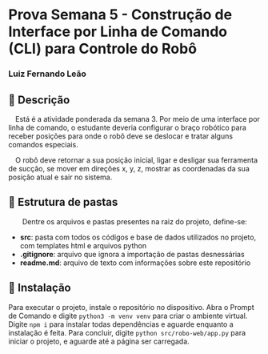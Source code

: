 # Prova Semana 5 - Construção de Interface por Linha de Comando (CLI) para Controle do Robô

### Luiz Fernando Leão

## 📜 Descrição

&emsp;Está é a atividade ponderada da semana 3. Por meio de uma interface por linha de comando, o estudante deveria configurar o braço robótico para receber posições para onde o robô deve se deslocar e tratar alguns comandos especiais. 

&emsp;O robô deve retornar a sua posição inicial, ligar e desligar sua ferramenta de sucção, se mover em direções x, y, z, mostrar as coordenadas da sua posição atual e sair no sistema.

## 📁 Estrutura de pastas

&emsp;&emsp;Dentre os arquivos e pastas presentes na raiz do projeto, define-se:

- <b>src</b>: pasta com todos os códigos e base de dados utilizados no projeto, com templates html e arquivos python
- <b>.gitignore</b>: arquivo que ignora a importação de pastas desnessárias
- <b>readme.md</b>: arquivo de texto com informações sobre este repositório

## 🔧 Instalação

Para executar o projeto, instale o repositório no dispositivo. Abra o Prompt de Comando e digite ```python3 -m venv venv``` para criar o ambiente virtual. Digite ```npm i``` para instalar todas dependências e aguarde enquanto a instalação é feita.
Para concluir, digite ```python src/robo-web/app.py``` para iniciar o projeto, e aguarde até a página ser carregada.